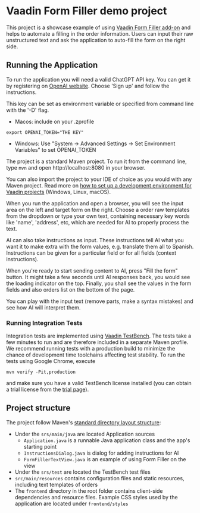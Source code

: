 # Vaadin Form Filler demo project 

This project is a showcase example of using [Vaadin Form Filler add-on](https://github.com/vaadin/form-filler-addon)
and helps to automate a filling in the order information.
Users can input their raw unstructured text and ask the application to auto-fill the form on the right side.

## Running the Application

To run the application you will need a valid ChatGPT API key.
You can get it by registering on [OpenAI website](https://platform.openai.com/overview).
Choose 'Sign up' and follow the instructions.

This key can be set as environment variable or specified from command line with the '-D' flag.

- Macos: include on your .zprofile
```script
export OPENAI_TOKEN="THE KEY"
```
- Windows: Use "System -> Advanced Settings -> Set Environment Variables" to set OPENAI_TOKEN

The project is a standard Maven project. To run it from the command line, type `mvn` and open http://localhost:8080 in your browser.

You can also import the project to your IDE of choice as you would with any
Maven project. Read more on [how to set up a development environment for
Vaadin projects](https://vaadin.com/docs/latest/guide/install) (Windows, Linux, macOS).

When you run the application and open a browser, you will see the input area on the left and target form on the right.
Choose a order raw templates from the dropdown or type your own text, containing necessary key words like 'name', 'address', etc, which are needed for AI to properly process the text.

AI can also take instructions as input. These instructions tell AI what you want it to make extra with the form values, e.g. translate them all to Spanish.
Instructions can be given for a particular field or for all fields (context instructions).

When you're ready to start sending content to AI, press "Fill the form" button.
It might take a few seconds until AI responses back, you would see the loading indicator on the top.
Finally, you shall see the values in the form fields and also orders list on the bottom of the page.

You can play with the input text (remove parts, make a syntax mistakes) and see how AI will interpret them.

### Running Integration Tests

Integration tests are implemented using [Vaadin TestBench](https://vaadin.com/testbench). The tests take a few minutes to run and are therefore included in a separate Maven profile. We recommend running tests with a production build to minimize the chance of development time toolchains affecting test stability. To run the tests using Google Chrome, execute

`mvn verify -Pit,production`

and make sure you have a valid TestBench license installed (you can obtain a trial license from the [trial page](https://vaadin.com/trial)).

## Project structure

The project follow Maven's [standard directory layout structure](https://maven.apache.org/guides/introduction/introduction-to-the-standard-directory-layout.html):
- Under the `srs/main/java` are located Application sources
    - `Application.java` is a runnable Java application class and the app's starting point
    - `InstructionsDialog.java` is dialog for adding instructions for AI
    - `FormFillerTextView.java` is an example of using Form Filler on the view
- Under the `srs/test` are located the TestBench test files
- `src/main/resources` contains configuration files and static resources, including text templates of orders
- The `frontend` directory in the root folder contains client-side
  dependencies and resource files. Example CSS styles used by the application
  are located under `frontend/styles`
